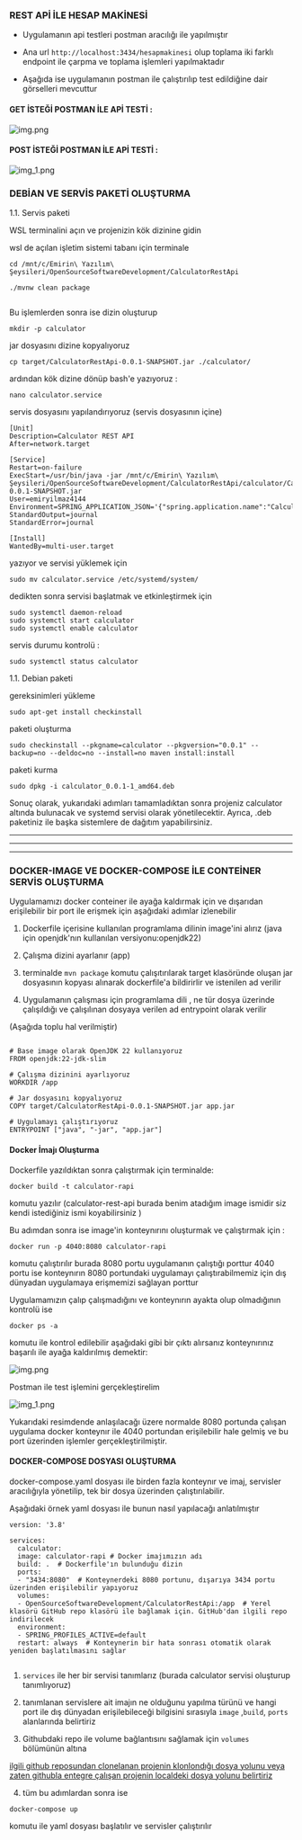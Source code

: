 ### REST APİ İLE HESAP MAKİNESİ 

- Uygulamanın api testleri postman aracılığı ile yapılmıştır

- Ana url `http://localhost:3434/hesapmakinesi` olup toplama iki farklı endpoint ile 
çarpma ve toplama işlemleri yapılmaktadır 

- Aşağıda ise uygulamanın postman ile çalıştırılıp test edildiğine dair görselleri mevcuttur

#### GET İSTEĞİ POSTMAN İLE APİ TESTİ :

![img.png](Images/img.png)

#### POST İSTEĞİ POSTMAN İLE APİ TESTİ :

![img_1.png](Images%2Fimg_1.png)


### DEBİAN VE SERVİS PAKETİ OLUŞTURMA 

1.1. Servis paketi

WSL terminalini açın ve projenizin kök dizinine gidin

wsl de açılan işletim sistemi tabanı için terminale 

````properties
cd /mnt/c/Emirin\ Yazılım\ Şeysileri/OpenSourceSoftwareDevelopment/CalculatorRestApi
````

````properties
./mvnw clean package


````

Bu işlemlerden sonra ise dizin oluşturup

````properties
mkdir -p calculator
````

jar dosyasını dizine kopyalıyoruz
````properties
cp target/CalculatorRestApi-0.0.1-SNAPSHOT.jar ./calculator/
````

ardından kök dizine dönüp bash'e yazıyoruz : 

````properties
nano calculator.service
````

servis dosyasını yapılandırıyoruz (servis dosyasının içine)

````properties
[Unit]
Description=Calculator REST API  
After=network.target  

[Service]
Restart=on-failure  
ExecStart=/usr/bin/java -jar /mnt/c/Emirin\ Yazılım\ Şeysileri/OpenSourceSoftwareDevelopment/CalculatorRestApi/calculator/Calculator-0.0.1-SNAPSHOT.jar  
User=emiryilmaz4144
Environment=SPRING_APPLICATION_JSON='{"spring.application.name":"Calculator","server.port":3434}'  
StandardOutput=journal  
StandardError=journal  

[Install]
WantedBy=multi-user.target
````

yazıyor ve servisi yüklemek için 

````properties
sudo mv calculator.service /etc/systemd/system/
````

dedikten sonra servisi başlatmak ve etkinleştirmek için 

````properties
sudo systemctl daemon-reload  
sudo systemctl start calculator  
sudo systemctl enable calculator
````

servis durumu kontrolü : 

````properties
sudo systemctl status calculator
````
1.1. Debian paketi

gereksinimleri yükleme
````properties
sudo apt-get install checkinstall
````

paketi oluşturma 

````properties
sudo checkinstall --pkgname=calculator --pkgversion="0.0.1" --backup=no --deldoc=no --install=no maven install:install
````
paketi kurma 

````properties
sudo dpkg -i calculator_0.0.1-1_amd64.deb
````

Sonuç olarak, yukarıdaki adımları 
tamamladıktan sonra projeniz calculator 
altında bulunacak ve systemd 
servisi olarak yönetilecektir. 
Ayrıca, .deb paketiniz ile başka 
sistemlere de dağıtım yapabilirsiniz.

<hr>
<hr>
<hr>

### DOCKER-IMAGE VE DOCKER-COMPOSE İLE CONTEİNER SERVİS OLUŞTURMA

Uygulamamızı docker conteiner ile ayağa kaldırmak için
ve dışarıdan erişilebilir bir port ile erişmek için aşağıdaki
adımlar izlenebilir 

1. Dockerfile içerisine kullanılan programlama dilinin
image'ini alırız (java için openjdk'nın kullanılan versiyonu:openjdk22)

2. Çalışma dizini ayarlanır (app)
3. terminalde ``mvn package`` komutu çalışıtırılarak target klasöründe
oluşan jar dosyasının kopyası alınarak dockerfile'a bildirirlir ve istenilen ad
verilir
4. Uygulamanın çalışması için programlama dili , ne tür dosya üzerinde çalışıldığı ve 
çalışılınan dosyaya verilen ad entrypoint olarak verilir

(Aşağıda toplu hal verilmiştir)

````properties

# Base image olarak OpenJDK 22 kullanıyoruz
FROM openjdk:22-jdk-slim

# Çalışma dizinini ayarlıyoruz
WORKDIR /app

# Jar dosyasını kopyalıyoruz
COPY target/CalculatorRestApi-0.0.1-SNAPSHOT.jar app.jar

# Uygulamayı çalıştırıyoruz
ENTRYPOINT ["java", "-jar", "app.jar"]

````

#### Docker İmajı Oluşturma

Dockerfile yazıldıktan sonra çalıştırmak için terminalde: 

````properties
docker build -t calculator-rapi
````
komutu yazılır (calculator-rest-api burada benim atadığım image ismidir
siz kendi istediğiniz ismi koyabilirsiniz )

Bu adımdan sonra ise image'in konteynırını oluşturmak ve çalıştırmak için : 

````properties
docker run -p 4040:8080 calculator-rapi
````

komutu çalıştırılır burada 8080 portu uygulamanın çalıştığı porttur
4040 portu ise konteynırın 8080 portundaki uygulamayı çalıştırabilmemiz
için dış dünyadan uygulamaya erişmemizi sağlayan porttur 

Uygulamamızın çalıp çalışmadığını ve konteynırın ayakta olup olmadığının 
kontrolü ise 

````properties
docker ps -a 
````
komutu ile kontrol edilebilir aşağıdaki gibi bir çıktı
alırsanız konteynırınız başarılı ile ayağa kaldırılmış demektir: 

![img.png](img.png)

Postman ile test işlemini gerçekleştirelim

![img_1.png](img_1.png)

Yukarıdaki resimdende anlaşılacağı üzere normalde 8080 portunda
çalışan uygulama docker konteynır ile 4040 portundan erişilebilir hale
gelmiş ve bu port üzerinden işlemler gerçekleştirilmiştir.


#### DOCKER-COMPOSE DOSYASI OLUŞTURMA 

docker-compose.yaml dosyası ile birden fazla 
konteynır ve imaj, servisler aracılığıyla yönetilip, tek bir dosya üzerinden çalıştırılabilir. 

Aşağıdaki örnek yaml dosyası ile bunun nasıl yapılacağı anlatılmıştır

````properties
version: '3.8'

services:
  calculator:
  image: calculator-rapi # Docker imajımızın adı
  build: .  # Dockerfile'ın bulunduğu dizin
  ports:
  - "3434:8080"  # Konteynerdeki 8080 portunu, dışarıya 3434 portu üzerinden erişilebilir yapıyoruz
  volumes:
  - OpenSourceSoftwareDevelopment/CalculatorRestApi:/app  # Yerel klasörü GitHub repo klasörü ile bağlamak için. GitHub'dan ilgili repo indirilecek
  environment:
  - SPRING_PROFILES_ACTIVE=default
  restart: always  # Konteynerin bir hata sonrası otomatik olarak yeniden başlatılmasını sağlar


````

1. `services` ile her bir servisi tanımlarız (burada calculator servisi oluşturup tanımlıyoruz)

2. tanımlanan servislere ait imajın ne olduğunu yapılma türünü ve hangi port ile dış dünyadan 
erişilebileceği bilgisini sırasıyla `image` ,`build`, `ports` alanlarında belirtiriz

3. Githubdaki repo ile volume bağlantısını sağlamak için `volumes` bölümünün altına
<u>
ilgili github reposundan clonelanan projenin klonlondığı dosya yolunu veya zaten githubla entegre çalışan projenin
localdeki dosya yolunu belirtiriz
</u>

4. tüm bu adımlardan sonra ise 
````properties
docker-compose up 
````
komutu ile yaml dosyası başlatılır ve servisler çalıştırılır